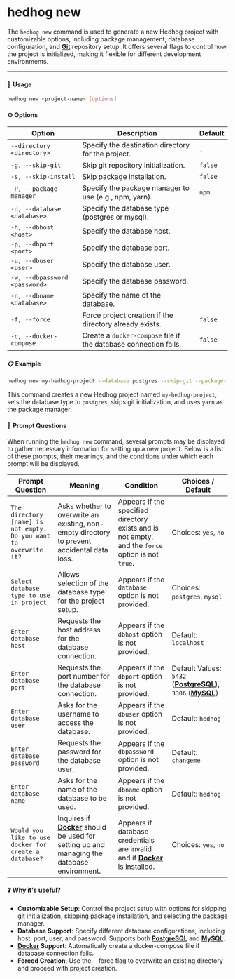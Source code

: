 # hedhog new

The `hedhog new` command is used to generate a new Hedhog project with customizable options, including package management, database configuration, and [**Git**](https://git-scm.com/about) repository setup. It offers several flags to control how the project is initialized, making it flexible for different development environments.

---

#### 🚀 Usage

```bash
hedhog new <project-name> [options]
```

#### ⚙️ Options

| Option                        | Description                                                      | Default |
| ----------------------------- | ---------------------------------------------------------------- | ------- |
| `--directory <directory>`     | Specify the destination directory for the project.               | `.`     |
| `-g, --skip-git`              | Skip git repository initialization.                              | `false` |
| `-s, --skip-install`          | Skip package installation.                                       | `false` |
| `-P, --package-manager`       | Specify the package manager to use (e.g., npm, yarn).            | `npm`   |
| `-d, --database <database>`   | Specify the database type (postgres or mysql).                   |         |
| `-h, --dbhost <host>`         | Specify the database host.                                       |         |
| `-p, --dbport <port>`         | Specify the database port.                                       |         |
| `-u, --dbuser <user>`         | Specify the database user.                                       |         |
| `-w, --dbpassword <password>` | Specify the database password.                                   |         |
| `-n, --dbname <database>`     | Specify the name of the database.                                |         |
| `-f, --force`                 | Force project creation if the directory already exists.          | `false` |
| `-c, --docker-compose`        | Create a `docker-compose` file if the database connection fails. | `false` |

#### 📋 Example

```bash
hedhog new my-hedhog-project --database postgres --skip-git --package-manager yarn
```

This command creates a new Hedhog project named `my-hedhog-project`, sets the database type to `postgres`, skips git initialization, and uses `yarn` as the package manager.

#### 💬 Prompt Questions

When running the `hedhog new` command, several prompts may be displayed to gather necessary information for setting up a new project. Below is a list of these prompts, their meanings, and the conditions under which each prompt will be displayed.

| **Prompt Question**                                               | **Meaning**                                                                                                            | **Condition**                                                                                          | **Choices / Default**                                                                                                |
| ----------------------------------------------------------------- | ---------------------------------------------------------------------------------------------------------------------- | ------------------------------------------------------------------------------------------------------ | -------------------------------------------------------------------------------------------------------------------- |
| `The directory [name] is not empty. Do you want to overwrite it?` | Asks whether to overwrite an existing, non-empty directory to prevent accidental data loss.                            | Appears if the specified directory exists and is not empty, and the `force` option is not `true`.      | Choices: `yes`, `no`                                                                                                 |
| `Select database type to use in project`                          | Allows selection of the database type for the project setup.                                                           | Appears if the `database` option is not provided.                                                      | Choices: `postgres`, `mysql`                                                                                         |
| `Enter database host`                                             | Requests the host address for the database connection.                                                                 | Appears if the `dbhost` option is not provided.                                                        | Default: `localhost`                                                                                                 |
| `Enter database port`                                             | Requests the port number for the database connection.                                                                  | Appears if the `dbport` option is not provided.                                                        | Default Values: `5432` ([**PostgreSQL**](https://www.postgresql.org/)), `3306` ([**MySQL**](https://www.mysql.com/)) |
| `Enter database user`                                             | Asks for the username to access the database.                                                                          | Appears if the `dbuser` option is not provided.                                                        | Default: `hedhog`                                                                                                    |
| `Enter database password`                                         | Requests the password for the database user.                                                                           | Appears if the `dbpassword` option is not provided.                                                    | Default: `changeme`                                                                                                  |
| `Enter database name`                                             | Asks for the name of the database to be used.                                                                          | Appears if the `dbname` option is not provided.                                                        | Default: `hedhog`                                                                                                    |
| `Would you like to use docker for create a database?`             | Inquires if [**Docker**](https://www.docker.com/) should be used for setting up and managing the database environment. | Appears if database credentials are invalid and if [**Docker**](https://www.docker.com/) is installed. | Choices: `yes`, `no`                                                                                                 |

#### ❓ Why it's useful?

- **Customizable Setup**: Control the project setup with options for skipping git initialization, skipping package installation, and selecting the package manager.
- **Database Support**: Specify different database configurations, including host, port, user, and password. Supports both [**PostgreSQL**](https://www.postgresql.org/) and [**MySQL**](https://www.mysql.com/).
- **[**Docker**](https://www.docker.com/) Support**: Automatically create a docker-compose file if database connection fails.
- **Forced Creation**: Use the --force flag to overwrite an existing directory and proceed with project creation.
